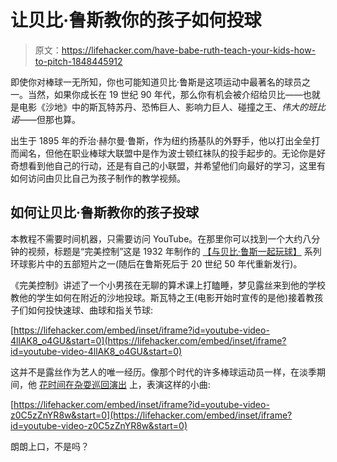 # 让贝比·鲁斯教你的孩子如何投球

> 原文：<https://lifehacker.com/have-babe-ruth-teach-your-kids-how-to-pitch-1848445912>

即使你对棒球一无所知，你也可能知道贝比·鲁斯是这项运动中最著名的球员之一。当然，如果你成长在 19 世纪 90 年代，那么你有机会被介绍给贝比——也就是电影《沙地》中的斯瓦特苏丹、恐怖巨人、影响力巨人、碰撞之王、*伟大的班比诺*——但那也算。



出生于 1895 年的乔治·赫尔曼·鲁斯，作为纽约扬基队的外野手，他以打出全垒打而闻名，但他在职业棒球大联盟中是作为波士顿红袜队的投手起步的。无论你是好奇想看到他自己的行动，还是有自己的小联盟，并希望他们向最好的学习，这里有如何访问由贝比自己为孩子制作的教学视频。

## 如何让贝比·鲁斯教你的孩子投球

本教程不需要时间机器，只需要访问 YouTube。在那里你可以找到一个大约八分钟的视频，标题是“完美控制”这是 1932 年制作的 [【与贝比·鲁斯一起玩球】](https://www.imdb.com/title/tt0142760/mediaviewer/rm4160512768/) 系列环球影片中的五部短片之一(随后在鲁斯死后于 20 世纪 50 年代重新发行)。

《完美控制》讲述了一个小男孩在无聊的算术课上打瞌睡，梦见露丝来到他的学校教他的学生如何在附近的沙地投球。斯瓦特之王(电影开始时宣传的是他)接着教孩子们如何投快速球、曲球和指关节球:

 [https://lifehacker.com/embed/inset/iframe?id=youtube-video-4llAK8_o4GU&start=0](https://lifehacker.com/embed/inset/iframe?id=youtube-video-4llAK8_o4GU&start=0) 

这并不是露丝作为艺人的唯一经历。像那个时代的许多棒球运动员一样，在淡季期间，他 [花时间在杂耍巡回演出](https://www.theatlantic.com/entertainment/archive/2017/04/when-baseball-players-were-vaudeville-stars/521835/) 上，表演这样的小曲:

 [https://lifehacker.com/embed/inset/iframe?id=youtube-video-z0C5zZnYR8w&start=0](https://lifehacker.com/embed/inset/iframe?id=youtube-video-z0C5zZnYR8w&start=0) 

朗朗上口，不是吗？